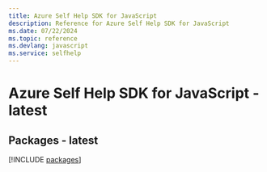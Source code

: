 ```yaml
---
title: Azure Self Help SDK for JavaScript
description: Reference for Azure Self Help SDK for JavaScript
ms.date: 07/22/2024
ms.topic: reference
ms.devlang: javascript
ms.service: selfhelp
---
```

# Azure Self Help SDK for JavaScript - latest
## Packages - latest
[!INCLUDE [packages](self-help-index.md)]